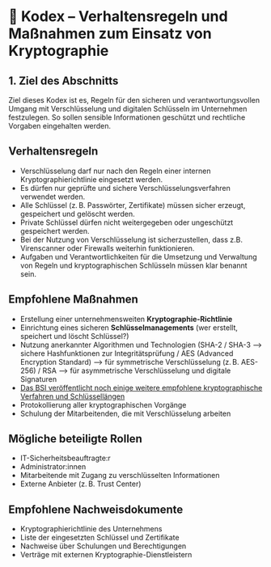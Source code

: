 # 📘 Kodex – Verhaltensregeln und Maßnahmen zum Einsatz von Kryptographie

## 1. Ziel des Abschnitts  
Ziel dieses Kodex ist es, Regeln für den sicheren und verantwortungsvollen Umgang mit Verschlüsselung und digitalen Schlüsseln im Unternehmen festzulegen. So sollen sensible Informationen geschützt und rechtliche Vorgaben eingehalten werden.

## Verhaltensregeln

- Verschlüsselung darf nur nach den Regeln einer internen Kryptographierichtlinie eingesetzt werden.
- Es dürfen nur geprüfte und sichere Verschlüsselungsverfahren verwendet werden.
- Alle Schlüssel (z. B. Passwörter, Zertifikate) müssen sicher erzeugt, gespeichert und gelöscht werden.
- Private Schlüssel dürfen nicht weitergegeben oder ungeschützt gespeichert werden.
- Bei der Nutzung von Verschlüsselung ist sicherzustellen, dass z.B. Virenscanner oder Firewalls weiterhin funktionieren.
- Aufgaben und Verantwortlichkeiten für die Umsetzung und Verwaltung von Regeln und kryptographischen Schlüsseln müssen klar benannt sein.

## Empfohlene Maßnahmen

- Erstellung einer unternehmensweiten **Kryptographie-Richtlinie**
- Einrichtung eines sicheren **Schlüsselmanagements** (wer erstellt, speichert und löscht Schlüssel?)
- Nutzung anerkannter Algorithmen und Technologien (SHA-2 / SHA-3 –> sichere Hashfunktionen zur Integritätsprüfung / AES (Advanced Encryption Standard) –> für symmetrische Verschlüsselung (z. B. AES-256) / RSA –> für asymmetrische Verschlüsselung und digitale Signaturen
- [Das BSI veröffentlicht noch einige weitere empfohlene kryptographische Verfahren und Schlüssellängen](https://www.bsi.bund.de/DE/Themen/Unternehmen-und-Organisationen/Standards-und-Zertifizierung/Technische-Richtlinien/TR-nach-Thema-sortiert/tr02102/tr02102_node.html)
- Protokollierung aller kryptographischen Vorgänge
- Schulung der Mitarbeitenden, die mit Verschlüsselung arbeiten

## Mögliche beteiligte Rollen

- IT-Sicherheitsbeauftragte:r  
- Administrator:innen  
- Mitarbeitende mit Zugang zu verschlüsselten Informationen  
- Externe Anbieter (z. B. Trust Center)

## Empfohlene Nachweisdokumente

- Kryptographierichtlinie des Unternehmens  
- Liste der eingesetzten Schlüssel und Zertifikate  
- Nachweise über Schulungen und Berechtigungen  
- Verträge mit externen Kryptographie-Dienstleistern

